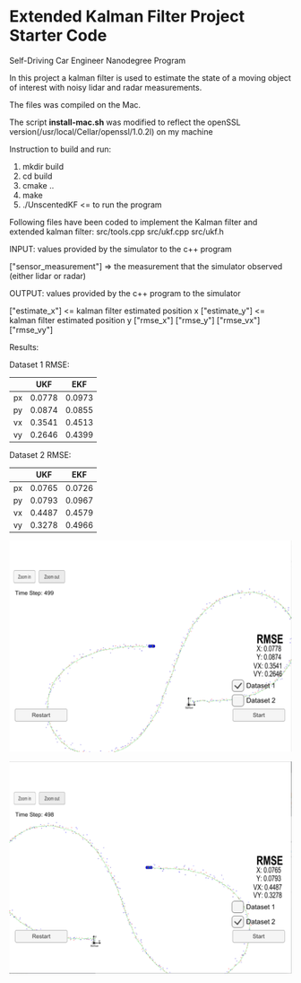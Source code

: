 # Extended Kalman Filter Project Starter Code
Self-Driving Car Engineer Nanodegree Program

In this project a kalman filter is used to estimate the state of a moving object of interest with noisy lidar and radar measurements. 

The files was compiled on the Mac. 

The script **install-mac.sh** was modified to reflect the openSSL version(/usr/local/Cellar/openssl/1.0.2l) on my machine

Instruction to build and run:

1. mkdir build
2. cd build
3. cmake ..
4. make
5. ./UnscentedKF   <= to run the program

Following files have been coded to implement the Kalman filter and extended kalman filter:
src/tools.cpp
src/ukf.cpp
src/ukf.h


INPUT: values provided by the simulator to the c++ program

["sensor_measurement"] => the measurement that the simulator observed (either lidar or radar)


OUTPUT: values provided by the c++ program to the simulator

["estimate_x"] <= kalman filter estimated position x
["estimate_y"] <= kalman filter estimated position y
["rmse_x"]
["rmse_y"]
["rmse_vx"]
["rmse_vy"]


Results:

Dataset 1 RMSE:

|               | UKF   |  EKF |
|:-------------:|:-------------:|:-------:|
|  px     | 0.0778        | 0.0973 |
|  py   | 0.0874      | 0.0855|
|  vx   | 0.3541      | 0.4513 |
|  vy     | 0.2646        | 0.4399 | 




Dataset 2 RMSE:

|               | UKF   |  EKF |
|:-------------:|:-------------:|:-------:|
|  px     | 0.0765        | 0.0726 |
|  py   | 0.0793      | 0.0967|
|  vx   | 0.4487      | 0.4579 |
|  vy     | 0.3278        | 0.4966 | 



![data_set1](./out/data_set1.png)



![data_set2](./out/data_set2.png)

